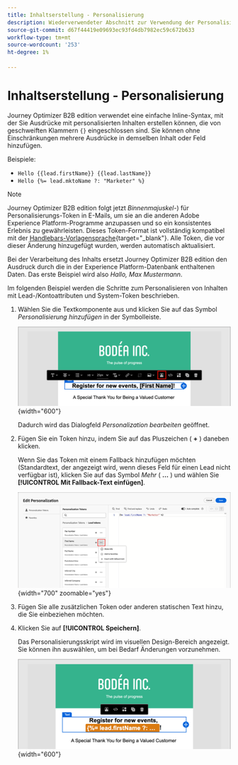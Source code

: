 ```yaml
---
title: Inhaltserstellung - Personalisierung
description: Wiederverwendeter Abschnitt zur Verwendung der Personalisierung für die Inhaltserstellung
source-git-commit: d67f44419e09693ec93fd4db7982ec59c672b633
workflow-type: tm+mt
source-wordcount: '253'
ht-degree: 1%

---
```


# Inhaltserstellung - Personalisierung

Journey Optimizer B2B edition verwendet eine einfache Inline-Syntax, mit der Sie Ausdrücke mit personalisierten Inhalten erstellen können, die von geschweiften Klammern `{}` eingeschlossen sind. Sie können ohne Einschränkungen mehrere Ausdrücke in demselben Inhalt oder Feld hinzufügen.

Beispiele:

* `Hello {{lead.firstName}} {{lead.lastName}}`
* `Hello {%= lead.mktoName ?: "Marketer" %}`

>[!NOTE]
>
>Journey Optimizer B2B edition folgt jetzt _Binnenmajuskel-_) für Personalisierungs-Token in E-Mails, um sie an die anderen Adobe Experience Platform-Programme anzupassen und so ein konsistentes Erlebnis zu gewährleisten. Dieses Token-Format ist vollständig kompatibel mit der [Handlebars-Vorlagensprache](https://handlebarsjs.com/guide/#what-is-handlebars){target="_blank"}. Alle Token, die vor dieser Änderung hinzugefügt wurden, werden automatisch aktualisiert.

Bei der Verarbeitung des Inhalts ersetzt Journey Optimizer B2B edition den Ausdruck durch die in der Experience Platform-Datenbank enthaltenen Daten. Das erste Beispiel wird also _Hallo, Max Mustermann_.

Im folgenden Beispiel werden die Schritte zum Personalisieren von Inhalten mit Lead-/Kontoattributen und System-Token beschrieben.

1. Wählen Sie die Textkomponente aus und klicken Sie auf das Symbol _Personalisierung hinzufügen_ in der Symbolleiste.

   ![Klicken Sie auf das Symbol Personalisieren &#x200B;](../assets/content-design-shared/visual-designer-personalize-icon.png){width="600"}

   Dadurch wird das Dialogfeld _Personalization bearbeiten_ geöffnet.

1. Fügen Sie ein Token hinzu, indem Sie auf das Pluszeichen ( **+** ) daneben klicken.

   Wenn Sie das Token mit einem Fallback hinzufügen möchten (Standardtext, der angezeigt wird, wenn dieses Feld für einen Lead nicht verfügbar ist), klicken Sie auf das Symbol _Mehr_ ( **…** ) und wählen Sie **[!UICONTROL Mit Fallback-Text einfügen]**.

   ![Personalisierten Text mithilfe von Token erstellen](../assets/content-design-shared/visual-designer-personalize-dialog-handlebar.png){width="700" zoomable="yes"}

1. Fügen Sie alle zusätzlichen Token oder anderen statischen Text hinzu, die Sie einbeziehen möchten.

1. Klicken Sie auf **[!UICONTROL Speichern]**.

   Das Personalisierungsskript wird im visuellen Design-Bereich angezeigt. Sie können ihn auswählen, um bei Bedarf Änderungen vorzunehmen.

   ![Personalisierungsskript auswählen](../assets/content-design-shared/visual-designer-select-personalization-script.png){width="600"}

